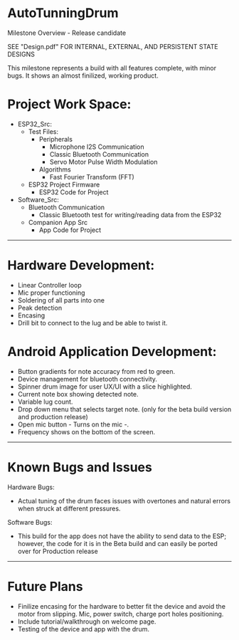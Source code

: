 # AutoTunningDrum
Milestone Overview - Release candidate

SEE "Design.pdf" FOR INTERNAL, EXTERNAL, AND PERSISTENT STATE DESIGNS

This milestone represents a build with all features complete, with minor bugs. It shows an almost finilized, working product.

# Project Work Space:
- ESP32_Src:
  - Test Files:
      - Peripherals 
          - Microphone I2S Communication
          - Classic Bluetooth Communication
          - Servo Motor Pulse Width Modulation
      - Algorithms
          - Fast Fourier Transform (FFT)
  - ESP32 Project Firmware
      - ESP32 Code for Project
- Software_Src:
  - Bluetooth Communication
      - Classic Bluetooth test for writing/reading data from the ESP32
  - Companion App Src
      - App Code for Project
-----------------------------------------------------------------------------------------------------------------------------------------------------

# Hardware Development:
  - Linear Controller loop
  - Mic proper functioning
  - Soldering of all parts into one
  - Peak detection
  - Encasing
  - Drill bit to connect to the lug and be able to twist it.

# Android Application Development:
  - Button gradients for note accuracy from red to green.
  - Device management for bluetooth connectivity.
  - Spinner drum image for user UX/UI with a slice highlighted.
  - Current note box showing detected note.
  - Variable lug count.
  - Drop down menu that selects target note. (only for the beta build version and production release)
  - Open mic button - Turns on the mic -.
  - Frequency shows on the bottom of the screen.
  
--------------------------------------------------------------------------------------------------------------------------------------------------------
# Known Bugs and Issues

Hardware Bugs:
  - Actual tuning of the drum faces issues with overtones and natural errors when struck at different pressures.

Software Bugs:
  - This build for the app does not have the ability to send data to the ESP; however, the code for it is in the Beta build and can easily be ported over for Production release
---------------------------------------------------------------------------------------------------------------------------------------------------------
# Future Plans
  - Finilize encasing for the hardware to better fit the device and avoid the motor from slipping. Mic, power switch, charge port holes positioning.
  - Include tutorial/walkthrough on welcome page.
  - Testing of the device and app with the drum.
